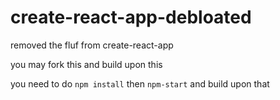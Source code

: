 # create-react-app-debloated

removed the fluf from create-react-app


you may fork this and build upon this 

you need to do `npm install`
then `npm-start` and build upon that

